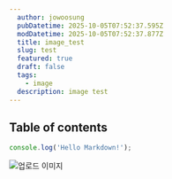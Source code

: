 ```yaml
---
  author: jowoosung
  pubDatetime: 2025-10-05T07:52:37.595Z
  modDatetime: 2025-10-05T07:52:37.877Z
  title: image_test
  slug: test
  featured: true
  draft: false
  tags:
    - image
  description: image test 
---
```

## Table of contents


```javascript
console.log('Hello Markdown!');
```


![업로드 이미지](/images/1759650804791-cat.jpg)